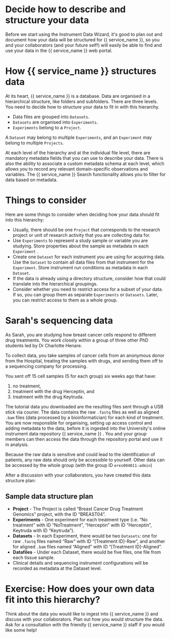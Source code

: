 # Decide how to describe and structure your data


Before we start using the Instrument Data Wizard, it's good to plan out and document how your data will be structured for {{ service_name }}, so you and your collaborators (and your future self!) will easily be able to find and use your data in the {{ service_name }} web portal.

# How {{ service_name }} structures data

At its heart, {{ service_name }} is a database. Data are organised in a hierarchical structure, like folders and subfolders. There are three levels. You need to decide how to structure your data to fit in with this hierarchy.

<!-- ![image](../../assets/OnionModel.svg){width=300px} -->


* Data files are grouped into `Datasets`.
* `Datasets` are organised into `Experiments`.
* `Experiments` belong to a `Project`.

A `Dataset` may belong to multiple `Experiments`, and an `Experiment` may belong to multiple `Projects`.

At each level of the hierarchy and at the individual file level, there are mandatory metadata fields that you can use to describe your data. There is also the ability to associate a custom metadata schema at each level, which allows you to record any relevant domain-specific observations and variables. The {{ service_name }} Search functionality allows you to filter for data based on metadata.

# Things to consider

Here are some things to consider when deciding how your data should fit into this hierarchy:

* Usually, there should be one `Project` that corresponds to the research project or unit of research activity that you are collecting data for.
* Use `Experiments` to represent a study sample or variable you are studying. Store properties about the sample as metadata in each `Experiment` .
* Create one `Dataset` for each instrument you are using for acquiring data. Use the `Dataset` to contain all data files from that instrument for the `Experiment`. Store instrument run conditions as metadata in each `Dataset`.
* If the data is already using a directory structure, consider how that could translate into the hierarchical groupings.
* Consider whether you need to restrict access for a subset of your data. If so, you can group them as separate `Experiments` or `Datasets`. Later, you can restrict access to them as a whole group.

# Sarah's sequencing data


As Sarah, you are studying how breast cancer cells respond to different drug treatments. You work closely within a group of three other PhD students led by Dr Charlotte Henare.

To collect data, you take samples of cancer cells from an anonymous donor from the Hospital, treating the samples with drugs, and sending them off to a sequencing company for processing.

You sent off 15 cell samples (5 for each group) six weeks ago that have:
1. no treatment,
2. treatment with the drug Herceptin, and
3. treatment with the drug Keytruda.

The tutorial data you downloaded are the resulting files sent through a USB stick via courier. The data contains the raw `.fastq` files as well as aligned `.bam` files (data processed by a bioinformatician) for each kind of treatment. You are now responsible for organising, setting up access control and adding metadata to the data, before it is ingested into the University's online instrument data repository {{ service_name }} . You and your group members can then access the data through the repository portal and use it in analysis.

Because the raw data is sensitive and could lead to the identification of patients, any raw data should only be accessible to yourself. Other data can be accessed by the whole group (with the group ID `eres004011-admin`)


After a discussion with your collaborators, you have created this data structure plan:

## Sample data structure plan

 - **Project** - The Project is called “Breast Cancer Drug Treatment Genomics” project, with the ID “BREAST04”.
 - **Experiments** - One experiment for each treatment type (i.e. “No treatment” with ID “NoTreatment”, “Herceptin” with ID “Herceptin”, Keytruda with ID “Keytruda”).
 - **Datasets** - In each Experiment, there would be two `Datasets`: one for raw `.fastq` files named “Raw” with ID “[Treatment ID]-Raw”, and another for aligned `.bam` files named “Aligned” with ID “[Treatment ID]-Aligned”.
 - **Datafiles** - Under each Dataset, there would be five files, one file from each tissue sample.
 - Clinical details and sequencing instrument configurations will be recorded as metadata at the Dataset level.

# Exercise: How does your own data fit into this hierarchy?


Think about the data you would like to ingest into {{ service_name }} and discuss with your collaborators. Plan out how you would structure the data. Ask for a consultation with the friendly {{ service_name }} staff if you would like some help!


